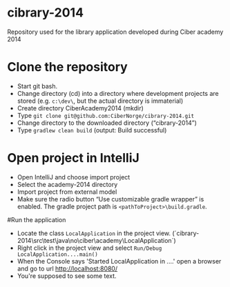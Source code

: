 cibrary-2014
============

Repository used for the library application developed during Ciber academy 2014

# Clone the repository
* Start git bash.
* Change directory (cd) into a directory where development projects are stored (e.g. `c:\dev\`,
but the actual directory is immaterial)
* Create directory CiberAcademy2014 (mkdir)
* Type `git clone git@github.com:CiberNorge/cibrary-2014.git`
* Change directory to the downloaded directory (“cibrary-2014”)
* Type `gradlew clean build` (output: Build successful)

# Open project in IntelliJ
* Open IntelliJ and choose import project
* Select the academy-2014 directory
* Import project from external model
* Make sure the radio button “Use customizable gradle wrapper” is enabled. The gradle project path is
`<pathToProject>\build.gradle`.

#Run the application
* Locate the class `LocalApplication` in the project view.
(´cibrary-2014\src\test\java\no\ciber\academy\LocalApplication´)
* Right click in the project view and select `Run/Debug LocalApplication....main()`
* When the Console says 'Started LocalApplication in ....' open a browser and go to url [http://localhost:8080/](http://localhost:8080/)
* You're supposed to see some text.


